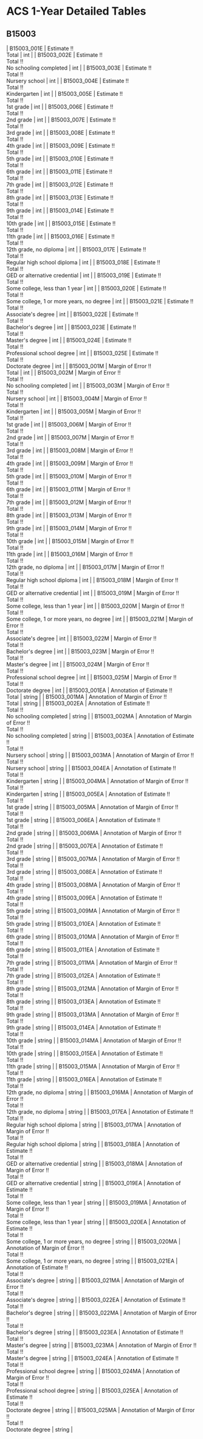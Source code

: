 # ACS 1-Year Detailed Tables

## B15003

| B15003_001E | Estimate !!<br>Total | int |
| B15003_002E | Estimate !!<br>Total !!<br>No schooling completed | int |
| B15003_003E | Estimate !!<br>Total !!<br>Nursery school | int |
| B15003_004E | Estimate !!<br>Total !!<br>Kindergarten | int |
| B15003_005E | Estimate !!<br>Total !!<br>1st grade | int |
| B15003_006E | Estimate !!<br>Total !!<br>2nd grade | int |
| B15003_007E | Estimate !!<br>Total !!<br>3rd grade | int |
| B15003_008E | Estimate !!<br>Total !!<br>4th grade | int |
| B15003_009E | Estimate !!<br>Total !!<br>5th grade | int |
| B15003_010E | Estimate !!<br>Total !!<br>6th grade | int |
| B15003_011E | Estimate !!<br>Total !!<br>7th grade | int |
| B15003_012E | Estimate !!<br>Total !!<br>8th grade | int |
| B15003_013E | Estimate !!<br>Total !!<br>9th grade | int |
| B15003_014E | Estimate !!<br>Total !!<br>10th grade | int |
| B15003_015E | Estimate !!<br>Total !!<br>11th grade | int |
| B15003_016E | Estimate !!<br>Total !!<br>12th grade, no diploma | int |
| B15003_017E | Estimate !!<br>Total !!<br>Regular high school diploma | int |
| B15003_018E | Estimate !!<br>Total !!<br>GED or alternative credential | int |
| B15003_019E | Estimate !!<br>Total !!<br>Some college, less than 1 year | int |
| B15003_020E | Estimate !!<br>Total !!<br>Some college, 1 or more years, no degree | int |
| B15003_021E | Estimate !!<br>Total !!<br>Associate's degree | int |
| B15003_022E | Estimate !!<br>Total !!<br>Bachelor's degree | int |
| B15003_023E | Estimate !!<br>Total !!<br>Master's degree | int |
| B15003_024E | Estimate !!<br>Total !!<br>Professional school degree | int |
| B15003_025E | Estimate !!<br>Total !!<br>Doctorate degree | int |
| B15003_001M | Margin of Error !!<br>Total | int |
| B15003_002M | Margin of Error !!<br>Total !!<br>No schooling completed | int |
| B15003_003M | Margin of Error !!<br>Total !!<br>Nursery school | int |
| B15003_004M | Margin of Error !!<br>Total !!<br>Kindergarten | int |
| B15003_005M | Margin of Error !!<br>Total !!<br>1st grade | int |
| B15003_006M | Margin of Error !!<br>Total !!<br>2nd grade | int |
| B15003_007M | Margin of Error !!<br>Total !!<br>3rd grade | int |
| B15003_008M | Margin of Error !!<br>Total !!<br>4th grade | int |
| B15003_009M | Margin of Error !!<br>Total !!<br>5th grade | int |
| B15003_010M | Margin of Error !!<br>Total !!<br>6th grade | int |
| B15003_011M | Margin of Error !!<br>Total !!<br>7th grade | int |
| B15003_012M | Margin of Error !!<br>Total !!<br>8th grade | int |
| B15003_013M | Margin of Error !!<br>Total !!<br>9th grade | int |
| B15003_014M | Margin of Error !!<br>Total !!<br>10th grade | int |
| B15003_015M | Margin of Error !!<br>Total !!<br>11th grade | int |
| B15003_016M | Margin of Error !!<br>Total !!<br>12th grade, no diploma | int |
| B15003_017M | Margin of Error !!<br>Total !!<br>Regular high school diploma | int |
| B15003_018M | Margin of Error !!<br>Total !!<br>GED or alternative credential | int |
| B15003_019M | Margin of Error !!<br>Total !!<br>Some college, less than 1 year | int |
| B15003_020M | Margin of Error !!<br>Total !!<br>Some college, 1 or more years, no degree | int |
| B15003_021M | Margin of Error !!<br>Total !!<br>Associate's degree | int |
| B15003_022M | Margin of Error !!<br>Total !!<br>Bachelor's degree | int |
| B15003_023M | Margin of Error !!<br>Total !!<br>Master's degree | int |
| B15003_024M | Margin of Error !!<br>Total !!<br>Professional school degree | int |
| B15003_025M | Margin of Error !!<br>Total !!<br>Doctorate degree | int |
| B15003_001EA | Annotation of Estimate !!<br>Total | string |
| B15003_001MA | Annotation of Margin of Error !!<br>Total | string |
| B15003_002EA | Annotation of Estimate !!<br>Total !!<br>No schooling completed | string |
| B15003_002MA | Annotation of Margin of Error !!<br>Total !!<br>No schooling completed | string |
| B15003_003EA | Annotation of Estimate !!<br>Total !!<br>Nursery school | string |
| B15003_003MA | Annotation of Margin of Error !!<br>Total !!<br>Nursery school | string |
| B15003_004EA | Annotation of Estimate !!<br>Total !!<br>Kindergarten | string |
| B15003_004MA | Annotation of Margin of Error !!<br>Total !!<br>Kindergarten | string |
| B15003_005EA | Annotation of Estimate !!<br>Total !!<br>1st grade | string |
| B15003_005MA | Annotation of Margin of Error !!<br>Total !!<br>1st grade | string |
| B15003_006EA | Annotation of Estimate !!<br>Total !!<br>2nd grade | string |
| B15003_006MA | Annotation of Margin of Error !!<br>Total !!<br>2nd grade | string |
| B15003_007EA | Annotation of Estimate !!<br>Total !!<br>3rd grade | string |
| B15003_007MA | Annotation of Margin of Error !!<br>Total !!<br>3rd grade | string |
| B15003_008EA | Annotation of Estimate !!<br>Total !!<br>4th grade | string |
| B15003_008MA | Annotation of Margin of Error !!<br>Total !!<br>4th grade | string |
| B15003_009EA | Annotation of Estimate !!<br>Total !!<br>5th grade | string |
| B15003_009MA | Annotation of Margin of Error !!<br>Total !!<br>5th grade | string |
| B15003_010EA | Annotation of Estimate !!<br>Total !!<br>6th grade | string |
| B15003_010MA | Annotation of Margin of Error !!<br>Total !!<br>6th grade | string |
| B15003_011EA | Annotation of Estimate !!<br>Total !!<br>7th grade | string |
| B15003_011MA | Annotation of Margin of Error !!<br>Total !!<br>7th grade | string |
| B15003_012EA | Annotation of Estimate !!<br>Total !!<br>8th grade | string |
| B15003_012MA | Annotation of Margin of Error !!<br>Total !!<br>8th grade | string |
| B15003_013EA | Annotation of Estimate !!<br>Total !!<br>9th grade | string |
| B15003_013MA | Annotation of Margin of Error !!<br>Total !!<br>9th grade | string |
| B15003_014EA | Annotation of Estimate !!<br>Total !!<br>10th grade | string |
| B15003_014MA | Annotation of Margin of Error !!<br>Total !!<br>10th grade | string |
| B15003_015EA | Annotation of Estimate !!<br>Total !!<br>11th grade | string |
| B15003_015MA | Annotation of Margin of Error !!<br>Total !!<br>11th grade | string |
| B15003_016EA | Annotation of Estimate !!<br>Total !!<br>12th grade, no diploma | string |
| B15003_016MA | Annotation of Margin of Error !!<br>Total !!<br>12th grade, no diploma | string |
| B15003_017EA | Annotation of Estimate !!<br>Total !!<br>Regular high school diploma | string |
| B15003_017MA | Annotation of Margin of Error !!<br>Total !!<br>Regular high school diploma | string |
| B15003_018EA | Annotation of Estimate !!<br>Total !!<br>GED or alternative credential | string |
| B15003_018MA | Annotation of Margin of Error !!<br>Total !!<br>GED or alternative credential | string |
| B15003_019EA | Annotation of Estimate !!<br>Total !!<br>Some college, less than 1 year | string |
| B15003_019MA | Annotation of Margin of Error !!<br>Total !!<br>Some college, less than 1 year | string |
| B15003_020EA | Annotation of Estimate !!<br>Total !!<br>Some college, 1 or more years, no degree | string |
| B15003_020MA | Annotation of Margin of Error !!<br>Total !!<br>Some college, 1 or more years, no degree | string |
| B15003_021EA | Annotation of Estimate !!<br>Total !!<br>Associate's degree | string |
| B15003_021MA | Annotation of Margin of Error !!<br>Total !!<br>Associate's degree | string |
| B15003_022EA | Annotation of Estimate !!<br>Total !!<br>Bachelor's degree | string |
| B15003_022MA | Annotation of Margin of Error !!<br>Total !!<br>Bachelor's degree | string |
| B15003_023EA | Annotation of Estimate !!<br>Total !!<br>Master's degree | string |
| B15003_023MA | Annotation of Margin of Error !!<br>Total !!<br>Master's degree | string |
| B15003_024EA | Annotation of Estimate !!<br>Total !!<br>Professional school degree | string |
| B15003_024MA | Annotation of Margin of Error !!<br>Total !!<br>Professional school degree | string |
| B15003_025EA | Annotation of Estimate !!<br>Total !!<br>Doctorate degree | string |
| B15003_025MA | Annotation of Margin of Error !!<br>Total !!<br>Doctorate degree | string |

